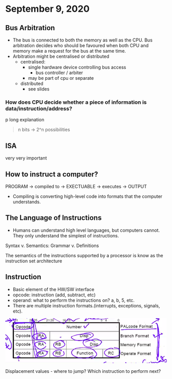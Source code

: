 # September 9, 2020

## Bus Arbitration
- The bus is connected to both the memory as well as the CPU. Bus arbitration decides who should be favoured when both CPU and memory make a request for the bus at the same time.
- Arbitration might be centralised or distributed
	- centralised:
		- single hardware device controlling bus access
			- bus controller / arbiter
		- may be part of cpu or separate
	- distributed
		- see slides
### How does CPU decide whether a piece of information is data/instruction/address?

p long explanation



> n bits -> 2^n possibilities

## ISA
very very important

## How to instruct a computer?
PROGRAM -> compiled to -> EXECTUABLE -> executes -> OUTPUT

- Compiling is converting high-level code into formats that the computer understands.

## The Language of Instructions
- Humans can understand high level languages, but computers cannot. They only understand the simplest of instructions.

Syntax v. Semantics: Grammar v. Definitions

The semantics of the instructions supported by a processor is know as the instruction set architecture

## Instruction
- Basic element of the HW/SW interface
- opcode: instruction (add, subtract, etc)
- operand: what to perform the instructions on? a, b, 5, etc.
- There are multiple instruction formats.(interrupts, exceptions, signals, etc).

![table](./static/sept-9/table.png)

Displacement values - where to jump? Which instruction to perform next?